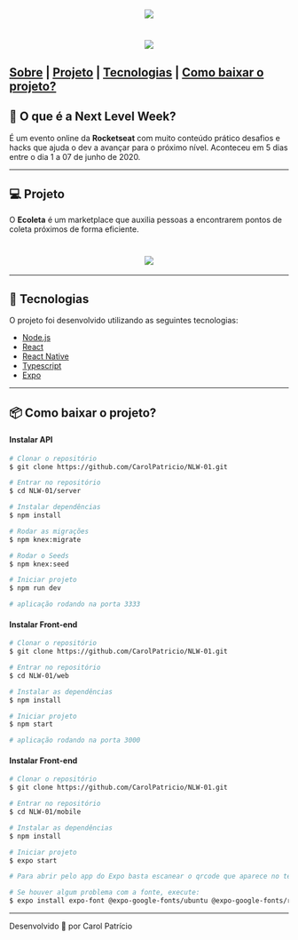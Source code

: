 <h1 align="center">
    <img src="https://ik.imagekit.io/carolina17/ecoleta_Wc8vGVvs5.svg">
</h1>
<h1 align="center">
    <img src="https://ik.imagekit.io/carolina17/ecoleta_TqHMn3_n_.gif">
</h1>

## [Sobre](#O-que-é-a-Next-Level-Week?) |  [Projeto](#Projeto) |  [Tecnologias](#Tecnologias) |  [Como baixar o projeto?](#Como-baixar-o-projeto?)


## 💬 O que é a Next Level Week?

É um evento online da **Rocketseat** com muito conteúdo prático desafios e hacks que ajuda o dev a avançar para o próximo nível. Aconteceu em 5 dias entre o dia 1 a 07 de junho de 2020. 

---

## 💻 Projeto
O **Ecoleta** é um marketplace que auxilia pessoas a encontrarem pontos de coleta próximos de forma eficiente.

<h1 align="center">
<img src="https://ik.imagekit.io/carolina17/ecoleta_hZn2yAfbb.png">
</h1>

---
## 🚀 Tecnologias 
O projeto foi desenvolvido utilizando as seguintes tecnologias:

- [Node.js](https://nodejs.org/en/)
- [React](https://reactjs.org/)
- [React Native](https://reactnative.dev/)
- [Typescript](https://www.typescriptlang.org/)
- [Expo](https://expo.io/)

---

## 📦 Como baixar o projeto?

#### Instalar API
```bash
# Clonar o repositório
$ git clone https://github.com/CarolPatricio/NLW-01.git

# Entrar no repositório
$ cd NLW-01/server

# Instalar dependências
$ npm install

# Rodar as migrações
$ npm knex:migrate

# Rodar o Seeds
$ npm knex:seed

# Iniciar projeto
$ npm run dev

# aplicação rodando na porta 3333
```

#### Instalar Front-end
```bash
# Clonar o repositório
$ git clone https://github.com/CarolPatricio/NLW-01.git

# Entrar no repositório
$ cd NLW-01/web

# Instalar as dependências
$ npm install

# Iniciar projeto
$ npm start

# aplicação rodando na porta 3000
```


#### Instalar Front-end
```bash
# Clonar o repositório
$ git clone https://github.com/CarolPatricio/NLW-01.git

# Entrar no repositório
$ cd NLW-01/mobile

# Instalar as dependências
$ npm install

# Iniciar projeto
$ expo start

# Para abrir pelo app do Expo basta escanear o qrcode que aparece no terminal ou na página da aplicação

# Se houver algum problema com a fonte, execute:
$ expo install expo-font @expo-google-fonts/ubuntu @expo-google-fonts/roboto
```

--- 
Desenvolvido 💙 por Carol Patrício